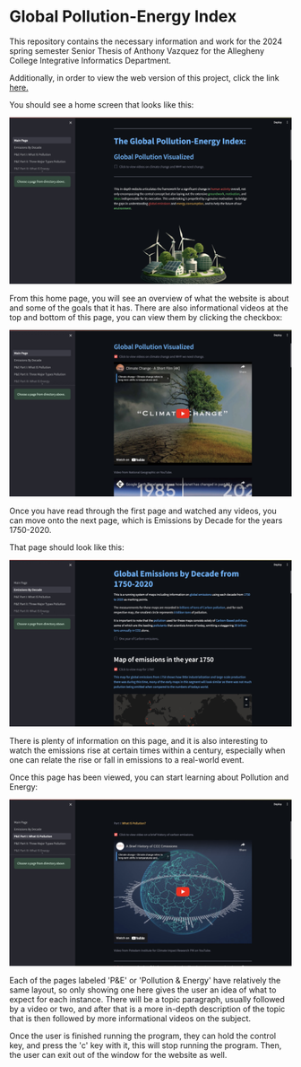 # Global Pollution-Energy Index

This repository contains the necessary information and work for the 2024 spring semester Senior Thesis of Anthony Vazquez for the Allegheny College Integrative Informatics Department. 

Additionally, in order to view the web version of this project, click the link [here.](https://global-pollution-energy-index.streamlit.app/)

You should see a home screen that looks like this:

![Fig 1: Snapshot from Home Page of the Global Pollution-Energy Index](images/homepage.jpeg)

From this home page, you will see an overview of what the website is about and some of the goals that it has. There are also informational videos at the top and bottom of this page, you can view them by clicking the checkbox:

![Fig 2: Snapshot from Home Page of the Global Pollution-Energy Index](images/homepage1.jpeg)

Once you have read through the first page and watched any videos, you can move onto the next page, which is Emissions by Decade for the years 1750-2020.

That page should look like this:

![Fig 3: Snapshot from Emissions by Decade page of the Global Pollution-Energy Index](images/emissionsdec.jpeg)

There is plenty of information on this page, and it is also interesting to watch the emissions rise at certain times within a century, especially when one can relate the rise or fall in emissions to a real-world event.

Once this page has been viewed, you can start learning about Pollution and Energy:

![Fig 4: Snapshot from Pollution & Energy Overview I: What IS Pollution page of the Global Pollution-Energy Index](images/whatpoll.jpeg)

Each of the pages labeled 'P&E' or 'Pollution & Energy' have relatively the same layout, so only showing one here gives the user an idea of what to expect for each instance. There will be a topic paragraph, usually followed by a video or two, and after that is a more in-depth description of the topic that is then followed by more informational videos on the subject.

Once the user is finished running the program, they can hold the control key, and press the 'c' key with it, this will stop running the program. Then, the user can exit out of the window for the website as well.
